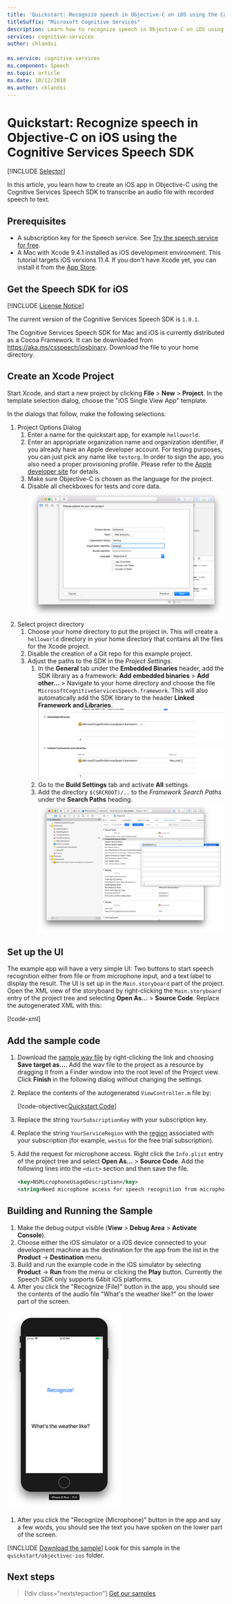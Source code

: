```yaml
---
title: 'Quickstart: Recognize speech in Objective-C on iOS using the Cognitive Services Speech SDK'
titleSuffix: "Microsoft Cognitive Services"
description: Learn how to recognize speech in Objective-C on iOS using the Cognitive Services Speech SDK
services: cognitive-services
author: chlandsi

ms.service: cognitive-services
ms.component: Speech
ms.topic: article
ms.date: 10/12/2018
ms.author: chlandsi
---
```


# Quickstart: Recognize speech in Objective-C on iOS using the Cognitive Services Speech SDK

[!INCLUDE [Selector](../../../includes/cognitive-services-speech-service-quickstart-selector.md)]

In this article, you learn how to create an iOS app in Objective-C using the Cognitive Services Speech SDK to transcribe an audio file with recorded speech to text.

## Prerequisites

* A subscription key for the Speech service. See [Try the speech service for free](get-started.md).
* A Mac with Xcode 9.4.1 installed as iOS development environment. This tutorial targets iOS versions 11.4. If you don't have Xcode yet, you can install it from the [App Store](https://geo.itunes.apple.com/us/app/xcode/id497799835?mt=12).

## Get the Speech SDK for iOS

[!INCLUDE [License Notice](../../../includes/cognitive-services-speech-service-license-notice.md)]

The current version of the Cognitive Services Speech SDK is `1.0.1`.

The Cognitive Services Speech SDK for Mac and iOS is currently distributed as a Cocoa Framework.
It can be downloaded from https://aka.ms/csspeech/iosbinary. Download the file to your home directory.

## Create an Xcode Project 

Start Xcode, and start a new project by clicking **File** > **New** > **Project**.
In the template selection dialog, choose the "iOS Single View App" template.

In the dialogs that follow, make the following selections:

1. Project Options Dialog
    1. Enter a name for the quickstart app, for example `helloworld`.
    1. Enter an appropriate organization name and organization identifier, if you already have an Apple developer account. For testing purposes, you can just pick any name like `testorg`. In order to sign the app, you also need a proper provisioning profile. Please refer to the [Apple developer site](https://developer.apple.com/) for details.
    1. Make sure Objective-C is chosen as the language for the project.
    1. Disable all checkboxes for tests and core data.
    ![Project Settings](media/sdk/qs-objectivec-project-settings.png)
1. Select project directory
    1. Choose your home directory to put the project in. This will create a `helloworld` directory in your home directory that contains all the files for the Xcode project.
    1. Disable the creation of a Git repo for this example project.
    1. Adjust the paths to the SDK in the *Project Settings*.
        1. In the **General** tab under the **Embedded Binaries** header, add the SDK library as a framework: **Add embedded binaries** > **Add other...** > Navigate to your home directory and choose the file `MicrosoftCognitiveServicesSpeech.framework`. This will also automatically add the SDK library to the header **Linked Framework and Libraries**.
        ![Added Framework](media/sdk/qs-objectivec-framework.png)
        1. Go to the **Build Settings** tab and activate **All** settings.
        1. Add the directory `$(SRCROOT)/..` to the *Framework Search Paths* under the **Search Paths** heading.
        ![Framework Search Path setting](media/sdk/qs-objectivec-framework-search-paths.png)

## Set up the UI

The example app will have a very simple UI: Two buttons to start speech recognition either from file or from microphone input, and a text label to display the result.
The UI is set up in the `Main.storyboard` part of the project.
Open the XML view of the storyboard by right-clicking the `Main.storyboard` entry of the project tree and selecting **Open As...** > **Source Code**.
Replace the autogenerated XML with this:

[!code-xml[](~/samples-cognitive-services-speech-sdk/quickstart/objectivec-ios/helloworld/helloworld/Base.lproj/Main.storyboard)]

## Add the sample code

1. Download the [sample wav file](https://raw.githubusercontent.com/Azure-Samples/cognitive-services-speech-sdk/f9807b1079f3a85f07cbb6d762c6b5449d536027/samples/cpp/windows/console/samples/whatstheweatherlike.wav) by right-clicking the link and choosing **Save target as...**.
Add the wav file to the project as a resource by dragging it from a Finder window into the root level of the Project view.
Click **Finish** in the following dialog without changing the settings.
1. Replace the contents of the autogenerated `ViewController.m` file by:

   [!code-objectivec[Quickstart Code](~/samples-cognitive-services-speech-sdk/quickstart/objectivec-ios/helloworld/helloworld/ViewController.m#code)]
1. Replace the string `YourSubscriptionKey` with your subscription key.
1. Replace the string `YourServiceRegion` with the [region](regions.md) associated with your subscription (for example, `westus` for the free trial subscription).
1. Add the request for microphone access. Right click the `Info.plist` entry of the project tree and select **Open As...** > **Source Code**. Add the following lines into the `<dict>` section and then save the file.
    ```xml
    <key>NSMicrophoneUsageDescription</key>
    <string>Need microphone access for speech recognition from microphone.</string>
    ```

## Building and Running the Sample

1. Make the debug output visible (**View** > **Debug Area** > **Activate Console**).
1. Choose either the iOS simulator or a iOS device connected to your development machine as the destination for the app from the list in the **Product** -> **Destination** menu.
1. Build and run the example code in the iOS simulator by selecting **Product** -> **Run** from the menu or clicking the **Play** button.
Currently the Speech SDK only supports 64bit iOS platforms.
1. After you click the "Recognize (File)" button in the app, you should see the contents of the audio file "What's the weather like?" on the lower part of the screen.

 ![Simulated iOS App](media/sdk/qs-objectivec-simulated-app.png)

1. After you click the "Recognize (Microphone)" button in the app and say a few words, you should see the text you have spoken on the lower part of the screen.

[!INCLUDE [Download the sample](../../../includes/cognitive-services-speech-service-speech-sdk-sample-download-h2.md)]
Look for this sample in the `quickstart/objectivec-ios` folder.

## Next steps

> [!div class="nextstepaction"]
> [Get our samples](speech-sdk.md#get-the-samples)

